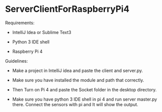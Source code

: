 # ServerClientForRaspberryPi4

Requirements: 

- IntelliJ Idea or Sublime Text3

- Python 3 IDE shell

- Raspberry Pi 4

Guidelines:

- Make a project in IntelliJ idea and paste the client and server.py. 

- Make sure you have installed the module and path that correctly.

- Then Turn on Pi 4 and paste the Socket folder in the desktop directory.

- Make sure you have python 3 IDE shell in pi 4 and run server master.py there. Connect the sensors with pi and It will show the output.
